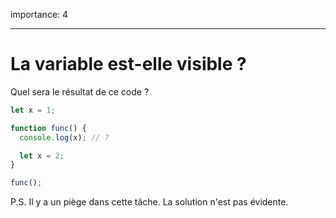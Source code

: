 importance: 4

---

# La variable est-elle visible ?

Quel sera le résultat de ce code ?

```js
let x = 1;

function func() {
  console.log(x); // ?

  let x = 2;
}

func();
```

P.S. Il y a un piège dans cette tâche. La solution n'est pas évidente.
